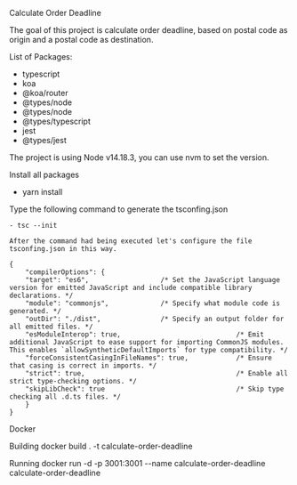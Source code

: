 Calculate Order Deadline

The goal of this project is calculate order deadline, based on postal code as origin and a postal code as destination.

List of Packages:

   - typescript 
   - koa 
   - @koa/router
   - @types/node 
   - @types/node 
   - @types/typescript 
   - jest 
   - @types/jest

The project is using Node v14.18.3, you can use nvm to set the version.

Install all packages

   - yarn install

Type the following command to generate  the  tsconfing.json
    
    - tsc --init 
       
    After the command had being executed let's configure the file tsconfing.json in this way.

    {
        "compilerOptions": {
        "target": "es6",                  /* Set the JavaScript language version for emitted JavaScript and include compatible library declarations. */
        "module": "commonjs",             /* Specify what module code is generated. */
        "outDir": "./dist",               /* Specify an output folder for all emitted files. */
        "esModuleInterop": true,                             /* Emit additional JavaScript to ease support for importing CommonJS modules. This enables `allowSyntheticDefaultImports` for type compatibility. */
        "forceConsistentCasingInFileNames": true,            /* Ensure that casing is correct in imports. */
        "strict": true,                                      /* Enable all strict type-checking options. */
        "skipLibCheck": true                                 /* Skip type checking all .d.ts files. */
        }
    }


Docker 

   Building
   docker build . -t calculate-order-deadline

   Running
   docker run -d -p 3001:3001 --name calculate-order-deadline calculate-order-deadline 




